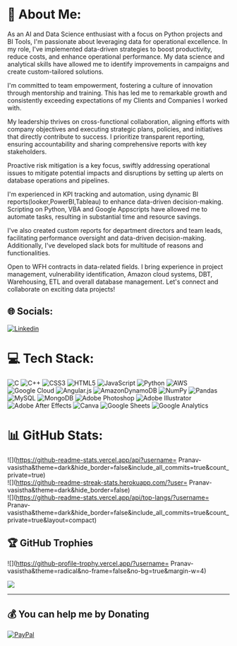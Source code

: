 # 💫 About Me:
As an AI and Data Science enthusiast with a focus on Python projects and BI Tools, I'm passionate about leveraging data for operational excellence. In my role, I've implemented data-driven strategies to boost productivity, reduce costs, and enhance operational performance. My data science and analytical skills have allowed me to identify improvements in campaigns and create custom-tailored solutions.<br>

I'm committed to team empowerment, fostering a culture of innovation through mentorship and training. This has led me to remarkable growth and consistently exceeding expectations of my Clients and Companies I worked with.<br>

My leadership thrives on cross-functional collaboration, aligning efforts with company objectives and executing strategic plans, policies, and initiatives that directly contribute to success. I prioritize transparent reporting, ensuring accountability and sharing comprehensive reports with key stakeholders.<br>

Proactive risk mitigation is a key focus, swiftly addressing operational issues to mitigate potential impacts and disruptions by setting up alerts on database operations and pipelines.<br>

I'm experienced in KPI tracking and automation, using dynamic BI reports(looker,PowerBI,Tableau) to enhance data-driven decision-making. Scripting on Python, VBA and Google Appscripts have allowed me to automate tasks, resulting in substantial time and resource savings.<br>

I've also created custom reports for department directors and team leads, facilitating performance oversight and data-driven decision-making. Additionally, I've developed slack bots for multitude of reasons and functionalities.<br>

Open to WFH contracts in data-related fields. I bring experience in project management, vulnerability identification, Amazon cloud systems, DBT, Warehousing, ETL and overall database management. Let's connect and collaborate on exciting data projects!


## 🌐 Socials:
[![Linkedin](https://img.shields.io/badge/LinkedIn-0077B5?style=for-the-badge&logo=linkedin&logoColor=white)](https://www.linkedin.com/in/pranav-vasistha/)

# 💻 Tech Stack:
![C](https://img.shields.io/badge/c-%2300599C.svg?style=for-the-badge&logo=c&logoColor=white) ![C++](https://img.shields.io/badge/c++-%2300599C.svg?style=for-the-badge&logo=c%2B%2B&logoColor=white) ![CSS3](https://img.shields.io/badge/css3-%231572B6.svg?style=for-the-badge&logo=css3&logoColor=white) ![HTML5](https://img.shields.io/badge/html5-%23E34F26.svg?style=for-the-badge&logo=html5&logoColor=white) ![JavaScript](https://img.shields.io/badge/javascript-%23323330.svg?style=for-the-badge&logo=javascript&logoColor=%23F7DF1E) ![Python](https://img.shields.io/badge/python-3670A0?style=for-the-badge&logo=python&logoColor=ffdd54) ![AWS](https://img.shields.io/badge/AWS-%23FF9900.svg?style=for-the-badge&logo=amazon-aws&logoColor=white) ![Google Cloud](https://img.shields.io/badge/Google%20Cloud-%234285F4.svg?style=for-the-badge&logo=google-cloud&logoColor=white) ![Angular.js](https://img.shields.io/badge/angular.js-%23E23237.svg?style=for-the-badge&logo=angularjs&logoColor=white) ![AmazonDynamoDB](https://img.shields.io/badge/Amazon%20DynamoDB-4053D6?style=for-the-badge&logo=Amazon%20DynamoDB&logoColor=white) ![NumPy](https://img.shields.io/badge/numpy-%23013243.svg?style=for-the-badge&logo=numpy&logoColor=white) ![Pandas](https://img.shields.io/badge/pandas-%23150458.svg?style=for-the-badge&logo=pandas&logoColor=white) ![MySQL](https://img.shields.io/badge/mysql-%2300f.svg?style=for-the-badge&logo=mysql&logoColor=white) ![MongoDB](https://img.shields.io/badge/MongoDB-%234ea94b.svg?style=for-the-badge&logo=mongodb&logoColor=white) ![Adobe Photoshop](https://img.shields.io/badge/adobephotoshop-%2331A8FF.svg?style=for-the-badge&logo=adobephotoshop&logoColor=white) ![Adobe Illustrator](https://img.shields.io/badge/adobeillustrator-%23FF9A00.svg?style=for-the-badge&logo=adobeillustrator&logoColor=white) ![Adobe After Effects](https://img.shields.io/badge/Adobe%20After%20Effects-9999FF.svg?style=for-the-badge&logo=Adobe%20After%20Effects&logoColor=white) ![Canva](https://img.shields.io/badge/Canva-%2300C4CC.svg?style=for-the-badge&logo=Canva&logoColor=white) ![Google Sheets](https://img.shields.io/badge/Google%20Sheets-34A853?style=for-the-badge&logo=google-sheets&logoColor=white) ![Google Analytics]( 	https://img.shields.io/badge/Google%20Analytics-E37400?style=for-the-badge&logo=google%20analytics&logoColor=white)
# 📊 GitHub Stats:
![](https://github-readme-stats.vercel.app/api?username= Pranav-vasistha&theme=dark&hide_border=false&include_all_commits=true&count_private=true)<br/>
![](https://github-readme-streak-stats.herokuapp.com/?user= Pranav-vasistha&theme=dark&hide_border=false)<br/>
![](https://github-readme-stats.vercel.app/api/top-langs/?username= Pranav-vasistha&theme=dark&hide_border=false&include_all_commits=true&count_private=true&layout=compact)

## 🏆 GitHub Trophies
![](https://github-profile-trophy.vercel.app/?username= Pranav-vasistha&theme=radical&no-frame=false&no-bg=true&margin-w=4)


![](https://quotes-github-readme.vercel.app/api?type=horizontal&theme=radical)

---


  ## 💰 You can help me by Donating
  [![PayPal](https://img.shields.io/badge/PayPal-00457C?style=for-the-badge&logo=paypal&logoColor=white)](https://paypal.me/pv.vasistha@gmail.com) 

  
<!-- Proudly created with GPRM ( https://gprm.itsvg.in ) -->

